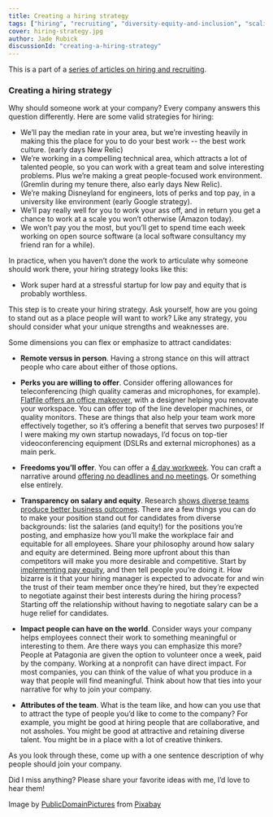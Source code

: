 ```yaml
---
title: Creating a hiring strategy
tags: ["hiring", "recruiting", "diversity-equity-and-inclusion", "scaling", "pay-equity"]
cover: hiring-strategy.jpg
author: Jade Rubick
discussionId: "creating-a-hiring-strategy"
---
```


<re-img src="hiring-strategy.jpg"></re-img>

This is a part of a [series of articles on hiring and recruiting](/startup-hiring-and-recruiting). 

### Creating a hiring strategy

Why should someone work at your company? Every company answers this question differently. Here are some valid strategies for hiring: 

* We’ll pay the median rate in your area, but we’re investing heavily in making this the place for you to do your best work -- the best work culture. (early days New Relic)
* We’re working in a compelling technical area, which attracts a lot of talented people, so you can work with a great team and solve interesting problems. Plus we’re making a great people-focused work environment. (Gremlin during my tenure there, also early days New Relic).
* We’re making Disneyland for engineers, lots of perks and top pay, in a university like environment (early Google strategy).
* We’ll pay really well for you to work your ass off, and in return you get a chance to work at a scale you won’t otherwise (Amazon today).
* We won’t pay you the most, but you’ll get to spend time each week working on open source software (a local software consultancy my friend ran for a while). 

In practice, when you haven’t done the work to articulate why someone should work there, your hiring strategy looks like this: 

* Work super hard at a stressful startup for low pay and equity that is probably worthless.

This step is to create your hiring strategy. Ask yourself, how are you going to stand out as a place people will want to work? Like any strategy, you should consider what your unique strengths and weaknesses are. 

Some dimensions you can flex or emphasize to attract candidates:

* **Remote versus in person**. Having a strong stance on this will attract people who care about either of those options. 

* **Perks you are willing to offer**. Consider offering allowances for teleconferencing (high quality cameras and microphones, for example). [Flatfile offers an office makeover](https://flatfile.com/careers/), with a designer helping you renovate your workspace. You can offer top of the line developer machines, or quality monitors. These are things that also help your team work more effectively together, so it’s offering a benefit that serves two purposes! If I were making my own startup nowadays, I’d focus on top-tier videoconferencing equipment (DSLRs and external microphones) as a main perk. 

* **Freedoms you’ll offer**. You can offer a [4 day workweek](https://singularityhub.com/2021/07/09/icelands-4-day-work-week-trial-was-a-smashing-success-will-it-start-a-new-trend/). You can craft a narrative around [offering no deadlines and no meetings](https://sahillavingia.com/work). Or something else entirely.  

* **Transparency on salary and equity**. Research [shows diverse teams produce better business outcomes](https://www.managers.org.uk/knowledge-and-insights/listicle/the-five-business-benefits-of-a-diverse-team/). There are a few things you can do to make your position stand out for candidates from diverse backgrounds: list the salaries (and equity!) for the positions you’re posting, and emphasize how you’ll make the workplace fair and equitable for all employees. Share your philosophy around how salary and equity are determined. Being more upfront about this than competitors will make you more desirable and competitive. Start by [implementing pay equity](https://www.rubick.com/implementing-pay-equity/), and then tell people you’re doing it. How bizarre is it that your hiring manager is expected to advocate for and win the trust of their team member once they’re hired, but they’re expected to negotiate against their best interests during the hiring process? Starting off the relationship without having to negotiate salary can be a huge relief for candidates.  

* **Impact people can have on the world**. Consider ways your company helps employees connect their work to something meaningful or interesting to them. Are there ways you can emphasize this more? People at Patagonia are given the option to volunteer once a week, paid by the company. Working at a nonprofit can have direct impact. For most companies, you can think of the value of what you produce in a way that people will find meaningful. Think about how that ties into your narrative for why to join your company. 

* **Attributes of the team**. What is the team like, and how can you use that to attract the type of people you’d like to come to the company? For example, you might be good at hiring people that are collaborative, and not assholes. You might be good at attractive and retaining diverse talent. You might be in a place with a lot of creative thinkers. 

As you look through these, come up with a one sentence description of why people should join your company.



Did I miss anything? Please share your favorite ideas with me, I’d love to hear them! 


Image by <a href="https://pixabay.com/users/publicdomainpictures-14/?utm_source=link-attribution&amp;utm_medium=referral&amp;utm_campaign=image&amp;utm_content=2264">PublicDomainPictures</a> from <a href="https://pixabay.com/?utm_source=link-attribution&amp;utm_medium=referral&amp;utm_campaign=image&amp;utm_content=2264">Pixabay</a>